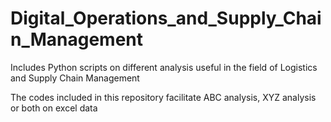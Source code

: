 # Digital_Operations_and_Supply_Chain_Management

Includes Python scripts on different analysis useful in the field of Logistics and Supply Chain Management

The codes included in this repository facilitate ABC analysis, XYZ analysis or both on excel data 
